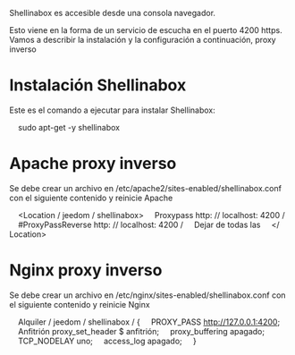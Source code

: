 Shellinabox es accesible desde una consola navegador.

Esto viene en la forma de un servicio de escucha en el puerto 4200
https. Vamos a describir la instalación y la configuración a continuación,
proxy inverso

Instalación Shellinabox
===========================

Este es el comando a ejecutar para instalar Shellinabox:

    sudo apt-get -y shellinabox

Apache proxy inverso
====================

Se debe crear un archivo en
/etc/apache2/sites-enabled/shellinabox.conf con el siguiente contenido
y reinicie Apache

    <Location / jeedom / shellinabox>
    Proxypass http: // localhost: 4200 /
    #ProxyPassReverse http: // localhost: 4200 /
    Dejar de todas las
    </ Location>

Nginx proxy inverso
===================

Se debe crear un archivo en /etc/nginx/sites-enabled/shellinabox.conf
con el siguiente contenido y reinicie Nginx

    Alquiler / jeedom / shellinabox / {
    PROXY_PASS http://127.0.0.1:4200;
    Anfitrión proxy_set_header $ anfitrión;
    proxy_buffering apagado;
    TCP_NODELAY uno;
    access_log apagado;
    }

